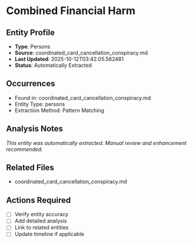 # Combined Financial Harm

## Entity Profile
- **Type**: Persons
- **Source**: coordinated_card_cancellation_conspiracy.md
- **Last Updated**: 2025-10-12T03:42:05.562481
- **Status**: Automatically Extracted

## Occurrences
- Found in: coordinated_card_cancellation_conspiracy.md
- Entity Type: persons
- Extraction Method: Pattern Matching

## Analysis Notes
*This entity was automatically extracted. Manual review and enhancement recommended.*

## Related Files
- coordinated_card_cancellation_conspiracy.md

## Actions Required
- [ ] Verify entity accuracy
- [ ] Add detailed analysis
- [ ] Link to related entities
- [ ] Update timeline if applicable
